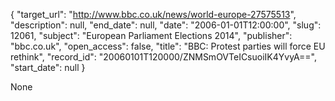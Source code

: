 {
  "target_url": "http://www.bbc.co.uk/news/world-europe-27575513", 
  "description": null, 
  "end_date": null, 
  "date": "2006-01-01T12:00:00", 
  "slug": 12061, 
  "subject": "European Parliament Elections 2014", 
  "publisher": "bbc.co.uk", 
  "open_access": false, 
  "title": "BBC:  Protest parties will force EU rethink", 
  "record_id": "20060101T120000/ZNMSmOVTeICsuoiIK4YvyA==", 
  "start_date": null
}

None